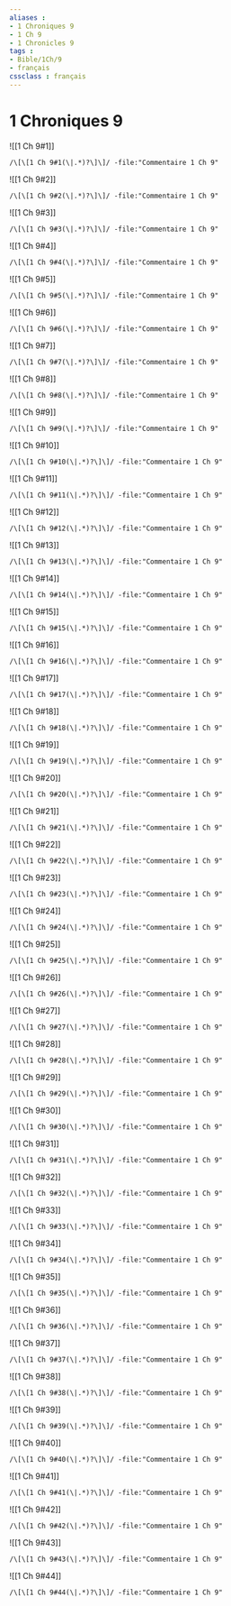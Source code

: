 ```yaml
---
aliases : 
- 1 Chroniques 9
- 1 Ch 9
- 1 Chronicles 9
tags : 
- Bible/1Ch/9
- français
cssclass : français
---
```


# 1 Chroniques 9

![[1 Ch 9#1]]

```query
/\[\[1 Ch 9#1(\|.*)?\]\]/ -file:"Commentaire 1 Ch 9"
```

![[1 Ch 9#2]]

```query
/\[\[1 Ch 9#2(\|.*)?\]\]/ -file:"Commentaire 1 Ch 9"
```

![[1 Ch 9#3]]

```query
/\[\[1 Ch 9#3(\|.*)?\]\]/ -file:"Commentaire 1 Ch 9"
```

![[1 Ch 9#4]]

```query
/\[\[1 Ch 9#4(\|.*)?\]\]/ -file:"Commentaire 1 Ch 9"
```

![[1 Ch 9#5]]

```query
/\[\[1 Ch 9#5(\|.*)?\]\]/ -file:"Commentaire 1 Ch 9"
```

![[1 Ch 9#6]]

```query
/\[\[1 Ch 9#6(\|.*)?\]\]/ -file:"Commentaire 1 Ch 9"
```

![[1 Ch 9#7]]

```query
/\[\[1 Ch 9#7(\|.*)?\]\]/ -file:"Commentaire 1 Ch 9"
```

![[1 Ch 9#8]]

```query
/\[\[1 Ch 9#8(\|.*)?\]\]/ -file:"Commentaire 1 Ch 9"
```

![[1 Ch 9#9]]

```query
/\[\[1 Ch 9#9(\|.*)?\]\]/ -file:"Commentaire 1 Ch 9"
```

![[1 Ch 9#10]]

```query
/\[\[1 Ch 9#10(\|.*)?\]\]/ -file:"Commentaire 1 Ch 9"
```

![[1 Ch 9#11]]

```query
/\[\[1 Ch 9#11(\|.*)?\]\]/ -file:"Commentaire 1 Ch 9"
```

![[1 Ch 9#12]]

```query
/\[\[1 Ch 9#12(\|.*)?\]\]/ -file:"Commentaire 1 Ch 9"
```

![[1 Ch 9#13]]

```query
/\[\[1 Ch 9#13(\|.*)?\]\]/ -file:"Commentaire 1 Ch 9"
```

![[1 Ch 9#14]]

```query
/\[\[1 Ch 9#14(\|.*)?\]\]/ -file:"Commentaire 1 Ch 9"
```

![[1 Ch 9#15]]

```query
/\[\[1 Ch 9#15(\|.*)?\]\]/ -file:"Commentaire 1 Ch 9"
```

![[1 Ch 9#16]]

```query
/\[\[1 Ch 9#16(\|.*)?\]\]/ -file:"Commentaire 1 Ch 9"
```

![[1 Ch 9#17]]

```query
/\[\[1 Ch 9#17(\|.*)?\]\]/ -file:"Commentaire 1 Ch 9"
```

![[1 Ch 9#18]]

```query
/\[\[1 Ch 9#18(\|.*)?\]\]/ -file:"Commentaire 1 Ch 9"
```

![[1 Ch 9#19]]

```query
/\[\[1 Ch 9#19(\|.*)?\]\]/ -file:"Commentaire 1 Ch 9"
```

![[1 Ch 9#20]]

```query
/\[\[1 Ch 9#20(\|.*)?\]\]/ -file:"Commentaire 1 Ch 9"
```

![[1 Ch 9#21]]

```query
/\[\[1 Ch 9#21(\|.*)?\]\]/ -file:"Commentaire 1 Ch 9"
```

![[1 Ch 9#22]]

```query
/\[\[1 Ch 9#22(\|.*)?\]\]/ -file:"Commentaire 1 Ch 9"
```

![[1 Ch 9#23]]

```query
/\[\[1 Ch 9#23(\|.*)?\]\]/ -file:"Commentaire 1 Ch 9"
```

![[1 Ch 9#24]]

```query
/\[\[1 Ch 9#24(\|.*)?\]\]/ -file:"Commentaire 1 Ch 9"
```

![[1 Ch 9#25]]

```query
/\[\[1 Ch 9#25(\|.*)?\]\]/ -file:"Commentaire 1 Ch 9"
```

![[1 Ch 9#26]]

```query
/\[\[1 Ch 9#26(\|.*)?\]\]/ -file:"Commentaire 1 Ch 9"
```

![[1 Ch 9#27]]

```query
/\[\[1 Ch 9#27(\|.*)?\]\]/ -file:"Commentaire 1 Ch 9"
```

![[1 Ch 9#28]]

```query
/\[\[1 Ch 9#28(\|.*)?\]\]/ -file:"Commentaire 1 Ch 9"
```

![[1 Ch 9#29]]

```query
/\[\[1 Ch 9#29(\|.*)?\]\]/ -file:"Commentaire 1 Ch 9"
```

![[1 Ch 9#30]]

```query
/\[\[1 Ch 9#30(\|.*)?\]\]/ -file:"Commentaire 1 Ch 9"
```

![[1 Ch 9#31]]

```query
/\[\[1 Ch 9#31(\|.*)?\]\]/ -file:"Commentaire 1 Ch 9"
```

![[1 Ch 9#32]]

```query
/\[\[1 Ch 9#32(\|.*)?\]\]/ -file:"Commentaire 1 Ch 9"
```

![[1 Ch 9#33]]

```query
/\[\[1 Ch 9#33(\|.*)?\]\]/ -file:"Commentaire 1 Ch 9"
```

![[1 Ch 9#34]]

```query
/\[\[1 Ch 9#34(\|.*)?\]\]/ -file:"Commentaire 1 Ch 9"
```

![[1 Ch 9#35]]

```query
/\[\[1 Ch 9#35(\|.*)?\]\]/ -file:"Commentaire 1 Ch 9"
```

![[1 Ch 9#36]]

```query
/\[\[1 Ch 9#36(\|.*)?\]\]/ -file:"Commentaire 1 Ch 9"
```

![[1 Ch 9#37]]

```query
/\[\[1 Ch 9#37(\|.*)?\]\]/ -file:"Commentaire 1 Ch 9"
```

![[1 Ch 9#38]]

```query
/\[\[1 Ch 9#38(\|.*)?\]\]/ -file:"Commentaire 1 Ch 9"
```

![[1 Ch 9#39]]

```query
/\[\[1 Ch 9#39(\|.*)?\]\]/ -file:"Commentaire 1 Ch 9"
```

![[1 Ch 9#40]]

```query
/\[\[1 Ch 9#40(\|.*)?\]\]/ -file:"Commentaire 1 Ch 9"
```

![[1 Ch 9#41]]

```query
/\[\[1 Ch 9#41(\|.*)?\]\]/ -file:"Commentaire 1 Ch 9"
```

![[1 Ch 9#42]]

```query
/\[\[1 Ch 9#42(\|.*)?\]\]/ -file:"Commentaire 1 Ch 9"
```

![[1 Ch 9#43]]

```query
/\[\[1 Ch 9#43(\|.*)?\]\]/ -file:"Commentaire 1 Ch 9"
```

![[1 Ch 9#44]]

```query
/\[\[1 Ch 9#44(\|.*)?\]\]/ -file:"Commentaire 1 Ch 9"
```


